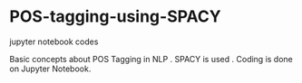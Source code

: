 # POS-tagging-using-SPACY
jupyter notebook codes

Basic concepts about POS Tagging in NLP . SPACY is used . Coding is done on Jupyter Notebook.
